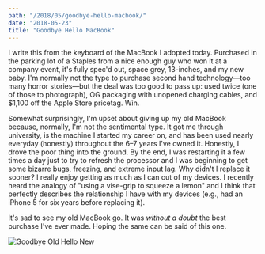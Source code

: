 ```yaml
---
path: "/2018/05/goodbye-hello-macbook/"
date: "2018-05-23"
title: "Goodbye Hello MacBook"
---
```


I write this from the keyboard of the MacBook I adopted today. Purchased in the parking lot of a Staples from a nice enough guy who won it at a company event, it's fully spec'd out, space grey, 13-inches, and my new baby. I'm normally not the type to purchase second hand technology—too many horror stories—but the deal was too good to pass up: used twice (one of those to photograph), OG packaging with unopened charging cables, and $1,100 off the Apple Store pricetag. Win.

Somewhat surprisingly, I'm upset about giving up my old MacBook because, normally, I'm not the sentimental type. It got me through university, is the machine I started my career on, and has been used nearly everyday (honestly) throughout the 6–7 years I've owned it. Honestly, I drove the poor thing into the ground. By the end, I was restarting it a few times a day just to try to refresh the processor and I was beginning to get some bizarre bugs, freezing, and extreme input lag. Why didn't I replace it sooner? I really enjoy getting as much as I can out of my devices. I recently heard the analogy of "using a vise-grip to squeeze a lemon" and I think that perfectly describes the relationship I have with my devices (e.g., had an iPhone 5 for six years before replacing it).

It's sad to see my old MacBook go. It was _without a doubt_ the best purchase I've ever made. Hoping the same can be said of this one.

![Goodbye Old Hello New](/images/goodbye-hello-macbook/goodbye-macbook-hello-macbook.png)
